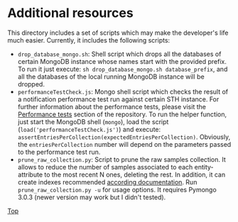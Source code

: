 # <a id="section0"></a> Additional resources

This directory includes a set of scripts which may make the developer's life much easier. Currently, it includes the
following scripts:

-   `drop_database_mongo.sh`: Shell script which drops all the databases of certain MongoDB instance whose names start
    with the provided prefix. To run it just execute: `sh drop_database_mongo.sh database_prefix`, and all the databases
    of the local running MongoDB instance will be dropped.
-   `performanceTestCheck.js`: Mongo shell script which checks the result of a notification performance test run against
    certain STH instance. For further information about the performance tests, please visit the
    [Performance tests](../test/performance/README.md) section of the repository. To run the helper function, just start
    the MongoDB shell (`mongo`), load the script (`load('performanceTestCheck.js')`) and execute:
    `assertEntriesPerCollection(expectedEntriesPerCollection)`. Obviously, the `entriesPerCollection` number will depend
    on the parameters passed to the performance test run.
-   `prune_raw_collection.py`: Script to prune the raw samples collection. It allows to reduce the number of samples
    associated to each entity-attribute to the most recent N ones, deleting the rest. In addition, it can create indexes
    recommended [according documentation](../doc/manuals/db_indexes.md). Run `prune_raw_collection.py -u` for usage
    options. It requires Pymongo 3.0.3 (newer version may work but I didn't tested).

[Top](#section0)
